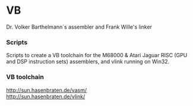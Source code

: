 # VB
Dr. Volker Barthelmann´s assembler and Frank Wille's linker

### Scripts
Scripts to create a VB toolchain for the M68000 & Atari Jaguar RISC (GPU and DSP instruction sets) assemblers, and vlink running on Win32.

### VB toolchain
http://sun.hasenbraten.de/vasm/<br>
http://sun.hasenbraten.de/vlink/
